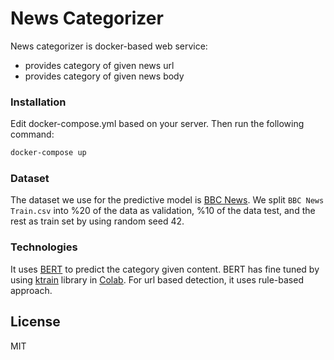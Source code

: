 # News Categorizer

News categorizer is docker-based web service:

  - provides category of given news url
  - provides category of given news body

### Installation
Edit docker-compose.yml based on your server. Then run the following command:
```sh
docker-compose up
```

### Dataset
The dataset we use for the predictive model is [BBC News](https://www.kaggle.com/c/learn-ai-bbc/data). We split ``BBC News Train.csv`` into %20 of the data as validation, %10 of the data test, and the rest as train set by using random seed 42.

### Technologies
It uses [BERT](https://arxiv.org/abs/1810.04805) to predict the category given content. BERT has fine tuned by using [ktrain](https://github.com/amaiya/ktrain) library in [Colab](https://colab.research.google.com/drive/1NjjO7oGoKtXuPKSsFgLRW_1z_fd5r4mb). For url based detection, it uses rule-based approach. 

License
----

MIT

